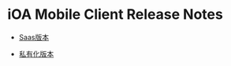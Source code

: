 # iOA Mobile Client Release Notes

- [Saas版本](notes/iOS-Saas-Releases.html)

- [私有化版本](notes/iOS-Ent-Releases.html)
